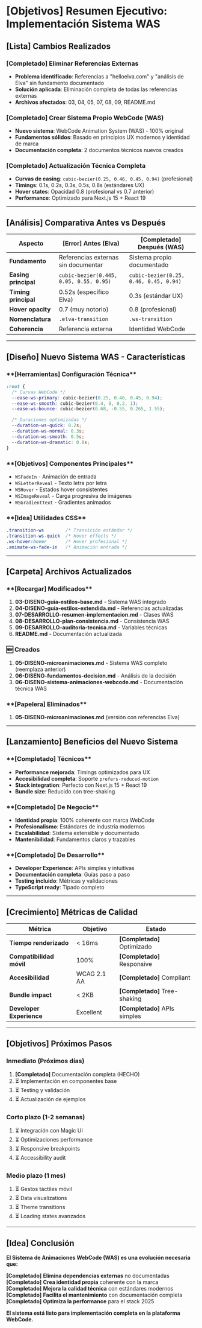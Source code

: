 # **[Objetivos]** Resumen Ejecutivo: Implementación Sistema WAS

## **[Lista]** **Cambios Realizados**

### **[Completado]** **Eliminar Referencias Externas**

- **Problema identificado**: Referencias a "helloelva.com" y "análisis de Elva" sin fundamento documentado
- **Solución aplicada**: Eliminación completa de todas las referencias externas
- **Archivos afectados**: 03, 04, 05, 07, 08, 09, README.md

### **[Completado]** **Crear Sistema Propio WebCode (WAS)**

- **Nuevo sistema**: WebCode Animation System (WAS) - 100% original
- **Fundamentos sólidos**: Basado en principios UX modernos y identidad de marca
- **Documentación completa**: 2 documentos técnicos nuevos creados

### **[Completado]** **Actualización Técnica Completa**

- **Curvas de easing**: `cubic-bezier(0.25, 0.46, 0.45, 0.94)` (profesional)
- **Timings**: 0.1s, 0.2s, 0.3s, 0.5s, 0.8s (estándares UX)
- **Hover states**: Opacidad 0.8 (profesional vs 0.7 anterior)
- **Performance**: Optimizado para Next.js 15 + React 19

---

## **[Análisis]** **Comparativa Antes vs Después**

| Aspecto              | **[Error]** **Antes (Elva)**            | **[Completado]** **Después (WAS)**     |
| -------------------- | --------------------------------------- | -------------------------------------- |
| **Fundamento**       | Referencias externas sin documentar     | Sistema propio documentado             |
| **Easing principal** | `cubic-bezier(0.445, 0.05, 0.55, 0.95)` | `cubic-bezier(0.25, 0.46, 0.45, 0.94)` |
| **Timing principal** | 0.52s (específico Elva)                 | 0.3s (estándar UX)                     |
| **Hover opacity**    | 0.7 (muy notorio)                       | 0.8 (profesional)                      |
| **Nomenclatura**     | `.elva-transition`                      | `.ws-transition`                       |
| **Coherencia**       | Referencia externa                      | Identidad WebCode                      |

---

## **[Diseño]** **Nuevo Sistema WAS - Características**

### \***\*[Herramientas]** Configuración Técnica\*\*

```css
:root {
  /* Curvas WebCode */
  --ease-ws-primary: cubic-bezier(0.25, 0.46, 0.45, 0.94);
  --ease-ws-smooth: cubic-bezier(0.4, 0, 0.2, 1);
  --ease-ws-bounce: cubic-bezier(0.68, -0.55, 0.265, 1.55);

  /* Duraciones optimizadas */
  --duration-ws-quick: 0.2s;
  --duration-ws-normal: 0.3s;
  --duration-ws-smooth: 0.5s;
  --duration-ws-dramatic: 0.8s;
}
```

### \***\*[Objetivos]** Componentes Principales\*\*

- `WSFadeIn` - Animación de entrada
- `WSLetterReveal` - Texto letra por letra
- `WSHover` - Estados hover consistentes
- `WSImageReveal` - Carga progresiva de imágenes
- `WSGradientText` - Gradientes animados

### \***\*[Idea]** Utilidades CSS\*\*

```css
.transition-ws        /* Transición estándar */
.transition-ws-quick  /* Hover effects */
.ws-hover:hover       /* Hover profesional */
.animate-ws-fade-in   /* Animación entrada */
```

---

## **[Carpeta]** **Archivos Actualizados**

### \***\*[Recargar]** Modificados\*\*

1. **03-DISENO-guia-estilos-base.md** - Sistema WAS integrado
2. **04-DISENO-guia-estilos-extendida.md** - Referencias actualizadas
3. **07-DESARROLLO-resumen-implementacion.md** - Clases WAS
4. **08-DESARROLLO-plan-consistencia.md** - Consistencia WAS
5. **09-DESARROLLO-auditoria-tecnica.md** - Variables técnicas
6. **README.md** - Documentación actualizada

### **🆕 Creados**

1. **05-DISENO-microanimaciones.md** - Sistema WAS completo (reemplaza anterior)
2. **06-DISENO-fundamentos-decision.md** - Análisis de la decisión
3. **06-DISENO-sistema-animaciones-webcode.md** - Documentación técnica WAS

### \***\*[Papelera]** Eliminados\*\*

1. **05-DISENO-microanimaciones.md** (versión con referencias Elva)

---

## **[Lanzamiento]** **Beneficios del Nuevo Sistema**

### \***\*[Completado]** Técnicos\*\*

- **Performance mejorada**: Timings optimizados para UX
- **Accesibilidad completa**: Soporte `prefers-reduced-motion`
- **Stack integration**: Perfecto con Next.js 15 + React 19
- **Bundle size**: Reducido con tree-shaking

### \***\*[Completado]** De Negocio\*\*

- **Identidad propia**: 100% coherente con marca WebCode
- **Profesionalismo**: Estándares de industria modernos
- **Escalabilidad**: Sistema extensible y documentado
- **Mantenibilidad**: Fundamentos claros y trazables

### \***\*[Completado]** De Desarrollo\*\*

- **Developer Experience**: APIs simples y intuitivas
- **Documentación completa**: Guías paso a paso
- **Testing incluido**: Métricas y validaciones
- **TypeScript ready**: Tipado completo

---

## **[Crecimiento]** **Métricas de Calidad**

| Métrica                  | Objetivo    | Estado                        |
| ------------------------ | ----------- | ----------------------------- |
| **Tiempo renderizado**   | < 16ms      | **[Completado]** Optimizado   |
| **Compatibilidad móvil** | 100%        | **[Completado]** Responsive   |
| **Accesibilidad**        | WCAG 2.1 AA | **[Completado]** Compliant    |
| **Bundle impact**        | < 2KB       | **[Completado]** Tree-shaking |
| **Developer Experience** | Excellent   | **[Completado]** APIs simples |

---

## **[Objetivos]** **Próximos Pasos**

### **Inmediato (Próximos días)**

1. **[Completado]** Documentación completa (HECHO)
2. ⏳ Implementación en componentes base
3. ⏳ Testing y validación
4. ⏳ Actualización de ejemplos

### **Corto plazo (1-2 semanas)**

1. ⏳ Integración con Magic UI
2. ⏳ Optimizaciones performance
3. ⏳ Responsive breakpoints
4. ⏳ Accessibility audit

### **Medio plazo (1 mes)**

1. ⏳ Gestos táctiles móvil
2. ⏳ Data visualizations
3. ⏳ Theme transitions
4. ⏳ Loading states avanzados

---

## **[Idea]** **Conclusión**

**El Sistema de Animaciones WebCode (WAS) es una evolución necesaria que:**

**[Completado]** **Elimina dependencias externas** no documentadas  
**[Completado]** **Crea identidad propia** coherente con la marca  
**[Completado]** **Mejora la calidad técnica** con estándares modernos  
**[Completado]** **Facilita el mantenimiento** con documentación completa  
**[Completado]** **Optimiza la performance** para el stack 2025

**El sistema está listo para implementación completa en la plataforma WebCode.**
